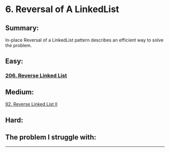 # 6. Reversal of A LinkedList

## Summary:

In-place Reversal of a LinkedList pattern describes an efficient way to solve the problem.







## Easy:

### [206. Reverse Linked List](https://leetcode.com/problems/reverse-linked-list/)

### 



## Medium:

[92. Reverse Linked List II](https://leetcode.com/problems/reverse-linked-list-ii/)



## Hard:



## The problem I  struggle with:

* * * 




